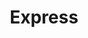 ---
title: "Express"
url: /ciudad-autonoma-de-buenos-aires/express-avenida-caseros/
shop: comodidad
---
